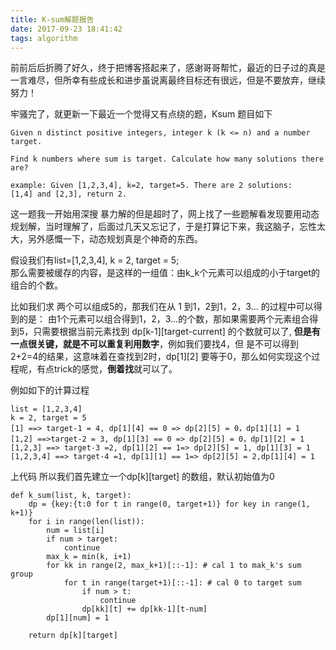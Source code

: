 ```yaml
---
title: K-sum解题报告
date: 2017-09-23 18:41:42
tags: algorithm
---
```

前前后后折腾了好久，终于把博客搭起来了，感谢哥哥帮忙，最近的日子过的真是一言难尽，但所幸有些成长和进步虽说离最终目标还有很远，但是不要放弃，继续努力！

牢骚完了，就更新一下最近一个觉得又有点绕的题，Ksum
题目如下
```
Given n distinct positive integers, integer k (k <= n) and a number target.

Find k numbers where sum is target. Calculate how many solutions there are?

example: Given [1,2,3,4], k=2, target=5. There are 2 solutions:
[1,4] and [2,3], return 2.
```
<!--more-->

这一题我一开始用深搜 暴力解的但是超时了，网上找了一些题解看发现要用动态规划解，当时理解了，后面过几天又忘记了，于是打算记下来，我这脑子，忘性太大，另外感慨一下，动态规划真是个神奇的东西。

假设我们有list=[1,2,3,4], k = 2, target = 5;   
那么需要被缓存的内容，是这样的一组值：由k_k个元素可以组成的小于target的组合的个数。    

比如我们求 两个可以组成5的，那我们在从 1 到1，2到1，2，3... 的过程中可以得到的是： 由1个元素可以组合得到1，2，3...的个数，那如果需要两个元素组合得到5，只需要根据当前元素找到 dp[k-1][target-current] 的个数就可以了, **但是有一点很关键，就是不可以重复利用数字**，例如我们要找4，但 是不可以得到2+2=4的结果，这意味着在查找到2时，dp[1][2] 要等于0，那么如何实现这个过程呢，有点trick的感觉，**倒着找**就可以了。

例如如下的计算过程
```
list = [1,2,3,4]
k = 2, target = 5
[1] ==> target-1 = 4, dp[1][4] == 0 => dp[2][5] = 0，dp[1][1] = 1
[1,2] ==>target-2 = 3, dp[1][3] == 0 => dp[2][5] = 0，dp[1][2] = 1
[1,2,3] ==> target-3 =2, dp[1][2] == 1=> dp[2][5] = 1, dp[1][3] = 1
[1,2,3,4] ==> target-4 =1, dp[1][1] == 1=> dp[2][5] = 2,dp[1][4] = 1
```
上代码
所以我们首先建立一个dp[k][target] 的数组，默认初始值为0
```
def k_sum(list, k, target):
    dp = {key:{t:0 for t in range(0, target+1)} for key in range(1, k+1)}
    for i in range(len(list)):
        num = list[i]
        if num > target:
            continue
        max_k = min(k, i+1)
        for kk in range(2, max_k+1)[::-1]: # cal 1 to mak_k's sum group
            for t in range(target+1)[::-1]: # cal 0 to target sum
                if num > t:
                    continue
                dp[kk][t] += dp[kk-1][t-num]
        dp[1][num] = 1

    return dp[k][target]
```
